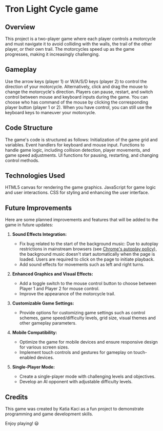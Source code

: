 # Tron Light Cycle game

## Overview
This project is a two-player game where each player controls a motorcycle and must navigate it to avoid colliding with the walls, the trail of the other player, or their own trail. The motorcycles speed up as the game progresses, making it increasingly challenging.

## Gameplay
Use the arrow keys (player 1) or W/A/S/D keys (player 2) to control the direction of your motorcycle.
Alternatively, click and drag the mouse to change the motorcycle's direction.
Players can pause, restart, and switch control between mouse and keyboard inputs during the game. You can choose who has command of the mouse by clicking the corresponding player button (player 1 or 2). When you have control, you can still use the keyboard keys to maneuver your motorcycle.

## Code Structure
The game's code is structured as follows:
Initialization of the game grid and variables.
Event handlers for keyboard and mouse input.
Functions to handle game logic, including collision detection, player movements, and game speed adjustments.
UI functions for pausing, restarting, and changing control methods.

## Technologies Used
HTML5 canvas for rendering the game graphics.
JavaScript for game logic and user interactions.
CSS for styling and enhancing the user interface.

## Future Improvements

Here are some planned improvements and features that will be added to the game in future updates:

1. **Sound Effects Integration:**
   - Fix bug related to the start of the background music: Due to autoplay restrictions in mainstream browsers (see [Chrome's autoplay policy](https://developer.chrome.com/blog/autoplay)), the background music doesn't start automatically when the page is loaded. Users are required to click on the page to initiate playback.
   - Add sound effects for movements such as left and right turns.

2. **Enhanced Graphics and Visual Effects:**
   - Add a toggle switch to the mouse control button to choose between Player 1 and Player 2 for mouse control.
   - Improve the appearance of the motorcycle trail.

3. **Customizable Game Settings:**
   - Provide options for customizing game settings such as control schemes, game speed/difficulty levels,  grid size, visual themes and other gameplay parameters.

4. **Mobile Compatibility:**
   - Optimize the game for mobile devices and ensure responsive design for various screen sizes.
   - Implement touch controls and gestures for gameplay on touch-enabled devices.

5. **Single-Player Mode:**
   - Create a single-player mode with challenging levels and objectives.
   - Develop an AI opponent with adjustable difficulty levels.

## Credits
This game was created by Katia Kaci as a fun project to demonstrate programming and game development skills.

Enjoy playing! 😃
